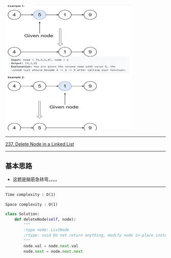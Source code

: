 <img src="2022-11-17-15-29-44.png" width="400" height="400"/>

___
[237. Delete Node in a Linked List](https://leetcode.com/problems/delete-node-in-a-linked-list/)
___

## 基本思路
* 这题是脑筋急转弯。。。。

___

`Time complexity : O(1)`

`Space complexity : O(1)`
```python
class Solution:
    def deleteNode(self, node):
        """
        :type node: ListNode
        :rtype: void Do not return anything, modify node in-place instead.
        """
        node.val = node.next.val
        node.next = node.next.next
```